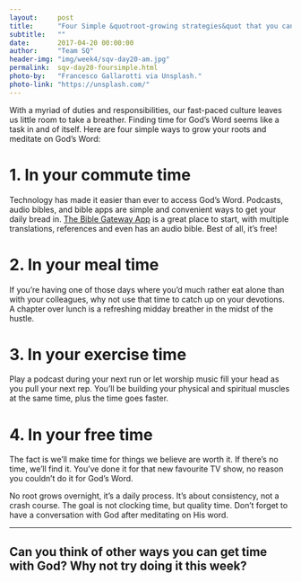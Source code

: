 ```yaml
---
layout:     post
title:      "Four Simple &quotroot-growing strategies&quot that you can do right now."
subtitle:   ""
date:       2017-04-20 00:00:00
author:     "Team SQ"
header-img: "img/week4/sqv-day20-am.jpg"
permalink:  sqv-day20-foursimple.html
photo-by:   "Francesco Gallarotti via Unsplash."
photo-link: "https://unsplash.com/"
---
```


<p>With a myriad of duties and responsibilities, our fast-paced culture leaves us little room to take a breather. Finding time for God’s Word seems like a task in and of itself. Here are four simple ways to grow your roots and meditate on God’s Word:</p>

<h1>1. In your commute time</h1>
<p>Technology has made it easier than ever to access God’s Word. Podcasts, audio bibles, and bible apps are simple and convenient ways to get your daily bread in. <a href="https://www.biblegateway.com/app/" target="_blank" title="The Bible Gateway App">The Bible Gateway App</a> is a great place to start, with multiple translations, references and even has an audio bible. Best of all, it’s free!</p>

<h1>2. In your meal time</h1>
<p>If you’re having one of those days where you’d much rather eat alone than with your colleagues, why not use that time to catch up on your devotions. A chapter over lunch is a refreshing midday breather in the midst of the hustle.</p>

<h1>3. In your exercise time</h1>
<p>Play a podcast during your next run or let worship music fill your head as you pull your next rep. You’ll be building your physical and spiritual muscles at the same time, plus the time goes faster.</p>

<h1>4. In your free time</h1>
<p>The fact is we’ll make time for things we believe are worth it. If there’s no time, we’ll find it. You’ve done it for that new favourite TV show, no reason you couldn’t do it for God’s Word.</p>

<p>No root grows overnight, it’s a daily process. It’s about consistency, not a crash course. The goal is not clocking time, but quality time. Don’t forget to have a conversation with God after meditating on His word.</p>

<hr>

<h2 class="section-heading">Can you think of other ways you can get time with God? Why not try doing it this week?</h2>